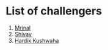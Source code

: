 # List of challengers

1. [Mrinal](https://github.com/mrinal1224)
2. [Shivay](https://github.com/shivaylamba)
3. [Hardik Kushwaha](https://github.com/Hardik-Kushwaha)
